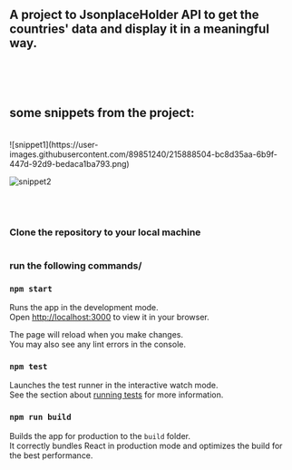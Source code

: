 ## A project to  JsonplaceHolder API to get the countries' data and display it in a meaningful way.

<br>
<br>
<br>

## some snippets from the project:

<br>
![snippet1](https://user-images.githubusercontent.com/89851240/215888504-bc8d35aa-6b9f-447d-92d9-bedaca1ba793.png)


![snippet2](https://user-images.githubusercontent.com/89851240/215888594-0176d084-049a-4b35-b7d7-a95233126ac0.png)

<br>
<br>

### Clone the repository to your local machine
>


#

### run the following commands/

### `npm start`

Runs the app in the development mode.\
Open [http://localhost:3000](http://localhost:3000) to view it in your browser.

The page will reload when you make changes.\
You may also see any lint errors in the console.

### `npm test`

Launches the test runner in the interactive watch mode.\
See the section about [running tests](https://facebook.github.io/create-react-app/docs/running-tests) for more information.

### `npm run build`

Builds the app for production to the `build` folder.\
It correctly bundles React in production mode and optimizes the build for the best performance.
